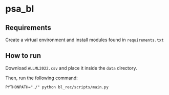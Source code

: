 # psa_bl


## Requirements

Create a virtual environment and install modules found in `requirements.txt`

## How to run

Download `ALLML2022.csv` and place it inside the `data` directory.

Then, run the following command:

    PYTHONPATH="./" python bl_rec/scripts/main.py